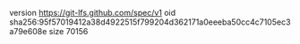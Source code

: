 version https://git-lfs.github.com/spec/v1
oid sha256:95f57019412a38d4922515f799204d362171a0eeeba50cc4c7105ec3a79e608e
size 70156
